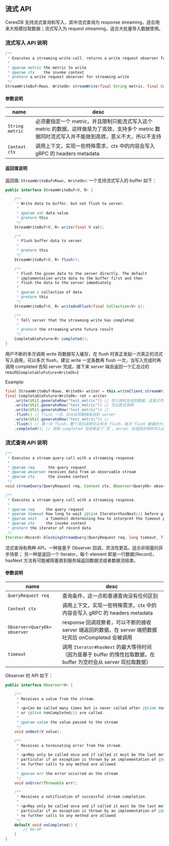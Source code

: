 ## 流式 API
CeresDB 支持流式查询和写入，其中流式查询为 response streaming，适合用来大规模拉取数据；流式写入为 request streaming，适合大批量导入数据使用。

### 流式写入 API 说明

```java
/**
 * Executes a streaming-write-call, returns a write request observer for streaming-write.
 *
 * @param metric the metric to write
 * @param ctx    the invoke context
 * @return a write request observer for streaming-write
 */
StreamWriteBuf<Rows, WriteOk> streamWrite(final String metric, final Context ctx);
```

#### 参数说明

| name | desc |
| --- | --- |
| `String metric` | 必须要指定一个 metric，并且限制只能流式写入这个 metric 的数据，这样做是为了高效，支持多个 metric 数据同时流式写入并不能做到高效，意义不大，所以不支持 |
| `Context ctx` | 调用上下文，实现一些特殊需求，ctx 中的内容会写入 gRPC 的 headers metadata |

#### 返回值说明
返回值:
`StreamWriteBuf<Rows, WriteOk>`: 一个支持流式写入的 buffer 如下：
```java
public interface StreamWriteBuf<V, R> {

    /**
     * Write data to buffer, but not flush to server.
     *
     * @param val data value
     * @return this
     */
    StreamWriteBuf<V, R> write(final V val);

    /**
     * Flush buffer data to server.
     *
     * @return this
     */
    StreamWriteBuf<V, R> flush();

    /**
     * Flush the given data to the server directly. The default
     * implementation write data to the buffer first and then
     * flush the data to the server immediately.
     *
     * @param c collection of data
     * @return this
     */
    StreamWriteBuf<V, R> writeAndFlush(final Collection<V> c);

    /**
     * Tell server that the streaming-write has completed.
     *
     * @return the streaming-wrote future result
     */
    CompletableFuture<R> completed();
}
```

用户不断的多次调用 write 将数据写入缓存，在 flush 时真正发起一次真正的流式写入调用，可以多次 flush，建议 write 一定条数再 flush 一次，当写入完成时再调用
completed 告知 server 完成，接下来 server 端会返回一个汇总过的 result(`CompletableFuture<WriteOk>`)

Example:
```java
final StreamWriteBuf<Rows, WriteOk> writer = this.writeClient.streamWrite("test_metric");
final CompletableFuture<WriteOk> ret = writer
    .write(Util.generateRow("test_metric")) // 写入随机生成的数据，这里只作为示例
    .write(Util.generateRow("test_metric")) // 可以链式调用
    .write(Util.generateRow("test_metric")) //
    .flush() // flush 一次，后台会将数据发送到 server
    .write(Util.generateRow("test_metric")) //
    .flush() // 再一次 flush，整个流式调用可以多次 flush，每次 flush 数据的大小可根据业务场景定夺
    .completed(); // 调用 completed 会结束这个`流`，server 会返回总体的写入结果
```

### 流式查询 API 说明

```java
/**
 * Executes a stream-query-call with a streaming response.
 *
 * @param req      the query request
 * @param observer receives data from an observable stream
 * @param ctx      the invoke context
 */
void streamQuery(QueryRequest req, Context ctx, Observer<QueryOk> observer);

/**
 * Executes a stream-query-call with a streaming response.
 *
 * @param req     the query request
 * @param timeout how long to wait {@link Iterator#hasNext()} before giving up, in units of unit
 * @param unit    a TimeUnit determining how to interpret the timeout parameter
 * @param ctx     the invoke context
 * @return the iterator of record data
 */
Iterator<Record> blockingStreamQuery(QueryRequest req, long timeout, TimeUnit unit, Context ctx);
```

流式查询有两种 API，一种是基于 Observer 回调，灵活性更高，适合非阻塞的异步场景；
另一种是返回一个 Iterator，每个 element 即是一行数据(Record)，hasNext 方法有可能被阻塞直到服务端返回数据流或者数据流结束。

#### 参数说明

| name | desc |
| --- | --- |
| `QueryRequest req` | 查询条件，这一点和普通查询没有任何区别 |
| `Context ctx` | 调用上下文，实现一些特殊需求，ctx 中的内容会写入 gRPC 的 headers metadata |
| `Observer<QueryOk> observer` | response 回调观察者，可以不断的接收 server 端返回的数据，在 server 端把数据吐完后 onCompleted 会被调用 |
| `timeout` | 调用 `Iterator#hasNext` 的最大等待时间（因为是基于 buffer 的惰性拉取数据，在 buffer 为空时会从 server 现拉取数据） |

Observer 的 API 如下：
```java
public interface Observer<V> {

    /**
     * Receives a value from the stream.
     *
     * <p>Can be called many times but is never called after {@link #onError(Throwable)}
     * or {@link #onCompleted()} are called.
     *
     * @param value the value passed to the stream
     */
    void onNext(V value);

    /**
     * Receives a terminating error from the stream.
     *
     * <p>May only be called once and if called it must be the last method called. In
     * particular if an exception is thrown by an implementation of {@code onError}
     * no further calls to any method are allowed.
     *
     * @param err the error occurred on the stream
     */
    void onError(Throwable err);

    /**
     * Receives a notification of successful stream completion.
     *
     * <p>May only be called once and if called it must be the last method called. In
     * particular if an exception is thrown by an implementation of {@code onCompleted}
     * no further calls to any method are allowed.
     */
    default void onCompleted() {
        // NO-OP
    }
}
```
